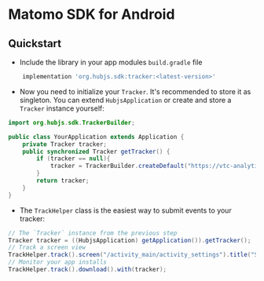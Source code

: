 Matomo SDK for Android
========================

## Quickstart
* Include the library in your app modules `build.gradle` file
```groovy
    implementation 'org.hubjs.sdk:tracker:<latest-version>'
```

* Now you need to initialize your `Tracker`. It's recommended to store it as singleton. You can extend `HubjsApplication` or create and store a `Tracker` instance yourself:
```java
import org.hubjs.sdk.TrackerBuilder;

public class YourApplication extends Application {
    private Tracker tracker;
    public synchronized Tracker getTracker() {
        if (tracker == null){
            tracker = TrackerBuilder.createDefault("https://vtc-analytics.hub-js.com/tracking.php", 1).build(Hubjs.getInstance(this));
        }
        return tracker;
    }
}
```

* The `TrackHelper` class is the easiest way to submit events to your tracker:
```java
// The `Tracker` instance from the previous step
Tracker tracker = ((HubjsApplication) getApplication()).getTracker();
// Track a screen view
TrackHelper.track().screen("/activity_main/activity_settings").title("Settings").with(tracker);
// Monitor your app installs
TrackHelper.track().download().with(tracker);
```
